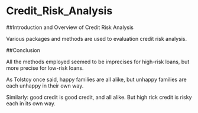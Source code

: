 # Credit_Risk_Analysis

##Introduction and Overview of Credit Risk Analysis 

Various packages and methods are used to evaluation credit risk analysis. 

##Conclusion

All the methods employed seemed to be imprecises for high-risk loans, but more precise for low-risk loans. 

As Tolstoy once said, happy families are all alike, but unhappy families are each unhappy in their own way. 

Similarly: good credit is good credit, and all alike. But high rick credit is risky each in its own way.

